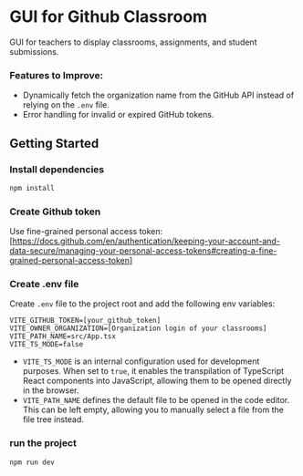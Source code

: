 # GUI for Github Classroom 

GUI for teachers to display classrooms, assignments, and student submissions. 

### Features to Improve:
- Dynamically fetch the organization name from the GitHub API instead of relying on the `.env` file.
- Error handling for invalid or expired GitHub tokens.

## Getting Started

### Install dependencies
```bash
npm install
```
### Create Github token
Use fine-grained personal access token: [https://docs.github.com/en/authentication/keeping-your-account-and-data-secure/managing-your-personal-access-tokens#creating-a-fine-grained-personal-access-token]

### Create .env file
Create `.env` file to the project root and add the following env variables:
```
VITE_GITHUB_TOKEN=[your_github_token]
VITE_OWNER_ORGANIZATION=[Organization login of your classrooms]
VITE_PATH_NAME=src/App.tsx
VITE_TS_MODE=false
```
- `VITE_TS_MODE` is an internal configuration used for development purposes. When set to `true`, it enables the transpilation of TypeScript React components into JavaScript, allowing them to be opened directly in the browser.
- `VITE_PATH_NAME` defines the default file to be opened in the code editor. This can be left empty, allowing you to manually select a file from the file tree instead.

### run the project
```bash
npm run dev
```